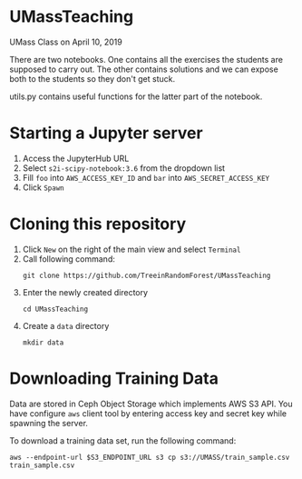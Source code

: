 # UMassTeaching
UMass Class on April 10, 2019

There are two notebooks. One contains all the exercises the students are supposed to carry out. The other contains solutions
and we can expose both to the students so they don't get stuck.

utils.py contains useful functions for the latter part of the notebook.


# Starting a Jupyter server

1. Access the JupyterHub URL
2. Select `s2i-scipy-notebook:3.6` from the dropdown list
3. Fill `foo` into `AWS_ACCESS_KEY_ID` and `bar` into `AWS_SECRET_ACCESS_KEY`
4. Click `Spawn`

# Cloning this repository

1. Click `New` on the right of the main view and select `Terminal`
2. Call following command:
    ```
    git clone https://github.com/TreeinRandomForest/UMassTeaching
    ```
3. Enter the newly created directory
    ```
    cd UMassTeaching
    ```
4. Create a `data` directory
    ```
    mkdir data
    ```

# Downloading Training Data

Data are stored in Ceph Object Storage which implements AWS S3 API. You have configure `aws` client tool by entering access key and secret key while spawning the server.

To download a training data set, run the following command:

```
aws --endpoint-url $S3_ENDPOINT_URL s3 cp s3://UMASS/train_sample.csv train_sample.csv
```

